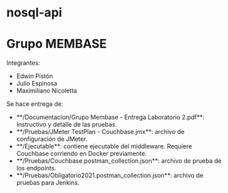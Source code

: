 # nosql-api
 
<h1>Grupo MEMBASE</h1>

Integrantes:
<ul>
 <li>Edwin Pistón</li>
 <li>Julio Espinosa</li>
 <li>Maximiliano Nicoletta</li>
</ul>
 
Se hace entrega de:
<ul>
<li>**/Documentacion/Grupo Membase - Entrega Laboratorio 2.pdf**: Instructivo y detalle de las pruebas.</li>
<li>**/Pruebas/JMeter TestPlan - Couchbase.jmx**: archivo de configuración de JMeter.</li>
<li>**/Ejecutable**: contiene ejecutable del middleware. Requiere Couchbase corriendo en Docker previamente.</li>
<li>**/Pruebas/Couchbase.postman_collection.json**: archivo de prueba de los endpoints.</li>
<li>**/Pruebas/Obligatorio2021.postman_collection.json**: archivo de pruebas para Jenkins.</li>
</ul>
